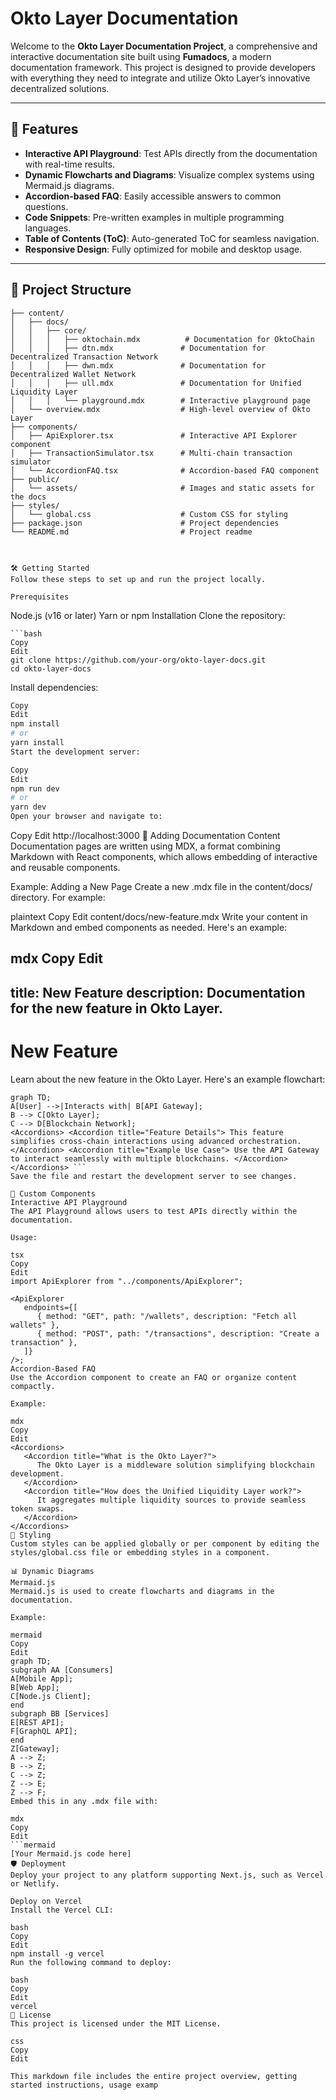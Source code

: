 # Okto Layer Documentation

Welcome to the **Okto Layer Documentation Project**, a comprehensive and interactive documentation site built using **Fumadocs**, a modern documentation framework. This project is designed to provide developers with everything they need to integrate and utilize Okto Layer’s innovative decentralized solutions.

---

## 🚀 Features

- **Interactive API Playground**: Test APIs directly from the documentation with real-time results.
- **Dynamic Flowcharts and Diagrams**: Visualize complex systems using Mermaid.js diagrams.
- **Accordion-based FAQ**: Easily accessible answers to common questions.
- **Code Snippets**: Pre-written examples in multiple programming languages.
- **Table of Contents (ToC)**: Auto-generated ToC for seamless navigation.
- **Responsive Design**: Fully optimized for mobile and desktop usage.

---

## 📂 Project Structure

```plaintext
├── content/
│   ├── docs/
│   │   ├── core/
│   │   │   ├── oktochain.mdx          # Documentation for OktoChain
│   │   │   ├── dtn.mdx               # Documentation for Decentralized Transaction Network
│   │   │   ├── dwn.mdx               # Documentation for Decentralized Wallet Network
│   │   │   ├── ull.mdx               # Documentation for Unified Liquidity Layer
│   │   │   └── playground.mdx        # Interactive playground page
│   └── overview.mdx                  # High-level overview of Okto Layer
├── components/
│   ├── ApiExplorer.tsx               # Interactive API Explorer component
│   ├── TransactionSimulator.tsx      # Multi-chain transaction simulator
│   └── AccordionFAQ.tsx              # Accordion-based FAQ component
├── public/
│   └── assets/                       # Images and static assets for the docs
├── styles/
│   └── global.css                    # Custom CSS for styling
├── package.json                      # Project dependencies
└── README.md                         # Project readme



🛠️ Getting Started
Follow these steps to set up and run the project locally.

Prerequisites
```
Node.js (v16 or later)
Yarn or npm
Installation
Clone the repository:
```
```bash
Copy
Edit
git clone https://github.com/your-org/okto-layer-docs.git
cd okto-layer-docs
```
Install dependencies:

```bash
Copy
Edit
npm install
# or
yarn install
Start the development server:
```
```bash
Copy
Edit
npm run dev
# or
yarn dev
Open your browser and navigate to:
```

Copy
Edit
http://localhost:3000
📖 Adding Documentation Content
Documentation pages are written using MDX, a format combining Markdown with React components, which allows embedding of interactive and reusable components.

Example: Adding a New Page
Create a new .mdx file in the content/docs/ directory. For example:

plaintext
Copy
Edit
content/docs/new-feature.mdx
Write your content in Markdown and embed components as needed. Here's an example:

mdx
Copy
Edit
---
title: New Feature
description: Documentation for the new feature in Okto Layer.
---

# New Feature

Learn about the new feature in the Okto Layer. Here's an example flowchart:

```mermaid
graph TD;
A[User] -->|Interacts with| B[API Gateway];
B --> C[Okto Layer];
C --> D[Blockchain Network];
<Accordions> <Accordion title="Feature Details"> This feature simplifies cross-chain interactions using advanced orchestration. </Accordion> <Accordion title="Example Use Case"> Use the API Gateway to interact seamlessly with multiple blockchains. </Accordion> </Accordions> ```
Save the file and restart the development server to see changes.

🧩 Custom Components
Interactive API Playground
The API Playground allows users to test APIs directly within the documentation.

Usage:

tsx
Copy
Edit
import ApiExplorer from "../components/ApiExplorer";

<ApiExplorer
   endpoints={[
      { method: "GET", path: "/wallets", description: "Fetch all wallets" },
      { method: "POST", path: "/transactions", description: "Create a transaction" },
   ]}
/>;
Accordion-Based FAQ
Use the Accordion component to create an FAQ or organize content compactly.

Example:

mdx
Copy
Edit
<Accordions>
   <Accordion title="What is the Okto Layer?">
      The Okto Layer is a middleware solution simplifying blockchain development.
   </Accordion>
   <Accordion title="How does the Unified Liquidity Layer work?">
      It aggregates multiple liquidity sources to provide seamless token swaps.
   </Accordion>
</Accordions>
🎨 Styling
Custom styles can be applied globally or per component by editing the styles/global.css file or embedding styles in a component.

📊 Dynamic Diagrams
Mermaid.js
Mermaid.js is used to create flowcharts and diagrams in the documentation.

Example:

mermaid
Copy
Edit
graph TD;
subgraph AA [Consumers]
A[Mobile App];
B[Web App];
C[Node.js Client];
end
subgraph BB [Services]
E[REST API];
F[GraphQL API];
end
Z[Gateway];
A --> Z;
B --> Z;
C --> Z;
Z --> E;
Z --> F;
Embed this in any .mdx file with:

mdx
Copy
Edit
```mermaid
[Your Mermaid.js code here]
🛡️ Deployment
Deploy your project to any platform supporting Next.js, such as Vercel or Netlify.

Deploy on Vercel
Install the Vercel CLI:

bash
Copy
Edit
npm install -g vercel
Run the following command to deploy:

bash
Copy
Edit
vercel
📃 License
This project is licensed under the MIT License.

css
Copy
Edit

This markdown file includes the entire project overview, getting started instructions, usage examp
